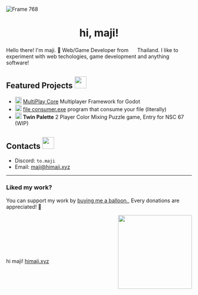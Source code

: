 ![Frame 768](https://github.com/maji-git/maji-git/assets/150906506/853eb226-c99c-4ec0-ab5f-9239dcab80dc)

<h1 align="center">hi, maji!</h1>

Hello there! I'm maji. 👋 Web/Game Developer from <img src="https://github.com/maji-git/maji-git/assets/150906506/f5175bba-1e20-48f5-bade-cfd8fa97e96d" height="16"> Thailand. I like to experiment with web techologies, game development and anything software!

## Featured Projects <img src="https://github.com/maji-git/maji-git/assets/150906506/cbf2b79c-3626-4a76-8158-34d99c762d12" height="32">

- <img src="https://github.com/maji-git/maji-git/assets/150906506/24d6917d-d9ec-425f-8322-d0d14c9dab99" height="18"> [MultiPlay Core](https://github.com/maji-git/multiplay-core) Multiplayer Framework for Godot
- <img src="https://github.com/maji-git/maji-git/assets/150906506/6b2ba704-1f15-4d5f-a2e8-6a106ed3bacc" height="18"> [file consumer.exe](https://github.com/maji-git/file-eater) program that consume your file (literally)
- <img src="https://github.com/maji-git/maji-git/assets/150906506/da3720d0-e6e0-4163-b31c-0e8ed0ed5d06" height="18"> **Twin Palette** 2 Player Color Mixing Puzzle game, Entry for NSC 67 (WIP)

## Contacts <img src="https://github.com/maji-git/maji-git/assets/150906506/6cdc0ecb-7ea2-4007-ae6b-993dae705c1a" height="32">

- Discord: `to.maji`
- Email: maji@himaji.xyz

<hr>

<div>
<h3>Liked my work?</h3>
<p>You can support my work by <a href="https://studio.buymeacoffee.com/dashboard">buying me a balloon.</a>, Every donations are appreciated! 💖</p>

<img src="https://github.com/maji-git/maji-git/assets/150906506/283596cf-bcae-4877-ad8e-842a90546979" height="200" align="right">
<br><br><br><br><br><br>

hi maji! [himaji.xyz](https://himaji.xyz/)

</div>
